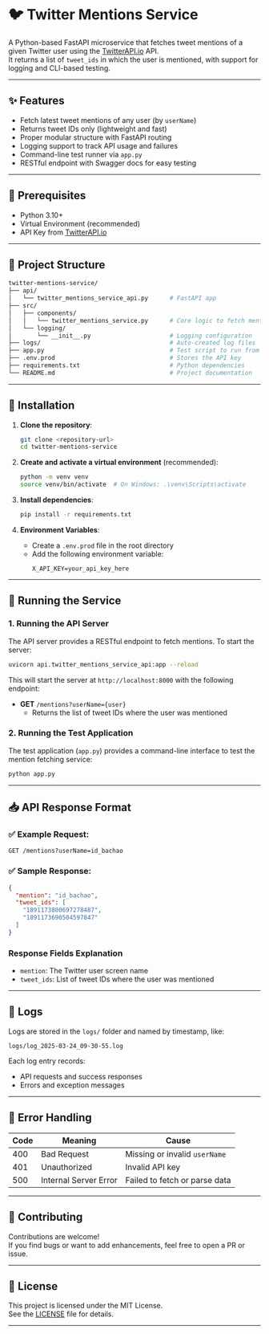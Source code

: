# 🐦 Twitter Mentions Service

A Python-based FastAPI microservice that fetches tweet mentions of a given Twitter user using the [TwitterAPI.io](https://docs.twitterapi.io) API.  
It returns a list of `tweet_ids` in which the user is mentioned, with support for logging and CLI-based testing.

---

## ✨ Features

- Fetch latest tweet mentions of any user (by `userName`)
- Returns tweet IDs only (lightweight and fast)
- Proper modular structure with FastAPI routing
- Logging support to track API usage and failures
- Command-line test runner via `app.py`
- RESTful endpoint with Swagger docs for easy testing

---

## 🧱 Prerequisites

- Python 3.10+
- Virtual Environment (recommended)
- API Key from [TwitterAPI.io](https://docs.twitterapi.io)

---

## 📁 Project Structure

```bash
twitter-mentions-service/
├── api/
│   └── twitter_mentions_service_api.py      # FastAPI app
├── src/
│   ├── components/
│   │   └── twitter_mentions_service.py      # Core logic to fetch mentions
│   └── logging/
│       └── __init__.py                      # Logging configuration
├── logs/                                    # Auto-created log files
├── app.py                                   # Test script to run from CLI
├── .env.prod                                # Stores the API key
├── requirements.txt                         # Python dependencies
└── README.md                                # Project documentation
```

---

## 🧰 Installation

1. **Clone the repository**:
   ```bash
   git clone <repository-url>
   cd twitter-mentions-service
   ```

2. **Create and activate a virtual environment** (recommended):
   ```bash
   python -m venv venv
   source venv/bin/activate  # On Windows: .\venv\Scripts\activate
   ```

3. **Install dependencies**:
   ```bash
   pip install -r requirements.txt
   ```

4. **Environment Variables**:
   - Create a `.env.prod` file in the root directory
   - Add the following environment variable:
     ```env
     X_API_KEY=your_api_key_here
     ```

---

## 🚀 Running the Service

### 1. Running the API Server

The API server provides a RESTful endpoint to fetch mentions. To start the server:

```bash
uvicorn api.twitter_mentions_service_api:app --reload
```

This will start the server at `http://localhost:8000` with the following endpoint:

- **GET** `/mentions?userName={user}`
  - Returns the list of tweet IDs where the user was mentioned

### 2. Running the Test Application

The test application (`app.py`) provides a command-line interface to test the mention fetching service:

```bash
python app.py
```

---

## 📥 API Response Format

### ✅ Example Request:

```http
GET /mentions?userName=id_bachao
```

### ✅ Sample Response:

```json
{
  "mention": "id_bachao",
  "tweet_ids": [
    "1891173800697278487",
    "1891173690504597847"
  ]
}
```

### Response Fields Explanation

- `mention`: The Twitter user screen name
- `tweet_ids`: List of tweet IDs where the user was mentioned

---

## 🧾 Logs

Logs are stored in the `logs/` folder and named by timestamp, like:

```
logs/log_2025-03-24_09-30-55.log
```

Each log entry records:
- API requests and success responses
- Errors and exception messages

---

## 🚫 Error Handling

| Code | Meaning                   | Cause                           |
|------|----------------------------|----------------------------------|
| 400  | Bad Request               | Missing or invalid `userName`   |
| 401  | Unauthorized              | Invalid API key                 |
| 500  | Internal Server Error     | Failed to fetch or parse data   |

---

## 🤝 Contributing

Contributions are welcome!  
If you find bugs or want to add enhancements, feel free to open a PR or issue.

---

## 📜 License

This project is licensed under the MIT License.  
See the [LICENSE](LICENSE) file for details.

---

